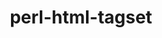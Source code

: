 ---
title: "perl-html-tagset"
layout: cache
categories: [package, v0.19]
meta: {"versions": ["3.20"], "compilers": ["gcc@7.3.1"], "oss": ["amzn2"], "platforms": ["linux"], "targets": ["aarch64"], "stacks": ["aws-ahug-aarch64"], "num_specs": 1, "num_specs_by_stack": {"aws-ahug-aarch64": 1}}
spec_details: [{"hash": "3u5mwthrpexgu7evtpgsnvj3oohvqqlp", "compiler": "gcc@7.3.1", "versions": ["3.20"], "os": "amzn2", "platform": "linux", "target": "aarch64", "variants": ["build_system=perl"], "stacks": ["aws-ahug-aarch64"], "size": "-", "tarball": "https://binaries.spack.io/releases/v0.19/build_cache/linux-amzn2-aarch64/gcc-7.3.1/perl-html-tagset-3.20/linux-amzn2-aarch64-gcc-7.3.1-perl-html-tagset-3.20-3u5mwthrpexgu7evtpgsnvj3oohvqqlp.spack"}]
---